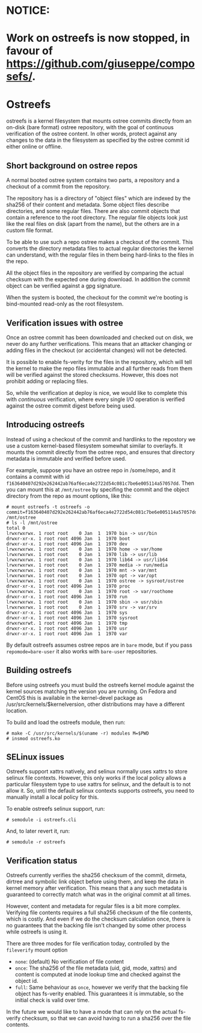 # NOTICE:
# Work on ostreefs is now stopped, in favour of https://github.com/giuseppe/composefs/.


Ostreefs
========

ostreefs is a kernel filesystem that mounts ostree commits directly
from an on-disk (bare format) ostree repository, with the goal of
continuous verification of the ostree content. In other words, protect
against any changes to the data in the filesystem as specified by
the ostree commit id either online or offline.

## Short background on ostree repos

A normal booted ostree system contains two parts, a repository and a
checkout of a commit from the repository.

The repository has is a directory of "object files" which are indexed
by the sha256 of their content and metadata. Some object files
describe directories, and some regular files. There are also commit
objects that contain a reference to the root directory. The regular
file objects look just like the real files on disk (apart from the
name), but the others are in a custom file format.

To be able to use such a repo ostree makes a checkout of the
commit. This converts the directory metadata files to actual regular
directories the kernel can understand, with the regular files in them
being hard-links to the files in the repo.

All the object files in the repository are verified by comparing the
actual checksum with the expected one during download. In addition
the commit object can be verified against a gpg signature.

When the system is booted, the checkout for the commit we're booting
is bind-mounted read-only as the root filesystem.

## Verification issues with ostree

Once an ostree commit has been downloaded and checked out on disk, we
never do any further verifications. This means that an attacker
changing or adding files in the checkout (or accidental changes) will
not be detected.

It is possible to enable fs-verity for the files in the repository,
which will tell the kernel to make the repo files immutable and all
further reads from them will be verified against the stored
checksums. However, this does not prohibit adding or replacing files.

So, while the verification at deploy is nice, we would like to
complete this with *continuous* verification, where every single
I/O operation is verified against the ostree commit digest before
being used.

## Introducing ostreefs

Instead of using a checkout of the commit and hardlinks to the
repostory we use a custom kernel-based filesystem somewhat similar to
overlayfs. It mounts the commit directly from the ostree repo, and
ensures that directory metadata is immutable and verified before used.

For example, suppose you have an ostree repo in /some/repo, and it
contains a commit with id
`f163640407d292e262442ab76af6eca4e2722d54c081c7be6e005114a57057dd`. Then
you can mount this at `/mnt/ostree` by specifing the commit and the
object directory from the repo as mount options, like this:

```
# mount ostreefs -t ostreefs -o commit=f163640407d292e262442ab76af6eca4e2722d54c081c7be6e005114a57057dd,objectdir=/some/repo/repo/objects /mnt/ostree
# ls -l /mnt/ostree
total 0
lrwxrwxrwx. 1 root root    0 Jan  1  1970 bin -> usr/bin
drwxr-xr-x. 1 root root 4096 Jan  1  1970 boot
drwxr-xr-x. 1 root root 4096 Jan  1  1970 dev
lrwxrwxrwx. 1 root root    0 Jan  1  1970 home -> var/home
lrwxrwxrwx. 1 root root    0 Jan  1  1970 lib -> usr/lib
lrwxrwxrwx. 1 root root    0 Jan  1  1970 lib64 -> usr/lib64
lrwxrwxrwx. 1 root root    0 Jan  1  1970 media -> run/media
lrwxrwxrwx. 1 root root    0 Jan  1  1970 mnt -> var/mnt
lrwxrwxrwx. 1 root root    0 Jan  1  1970 opt -> var/opt
lrwxrwxrwx. 1 root root    0 Jan  1  1970 ostree -> sysroot/ostree
drwxr-xr-x. 1 root root 4096 Jan  1  1970 proc
lrwxrwxrwx. 1 root root    0 Jan  1  1970 root -> var/roothome
drwxr-xr-x. 1 root root 4096 Jan  1  1970 run
lrwxrwxrwx. 1 root root    0 Jan  1  1970 sbin -> usr/sbin
lrwxrwxrwx. 1 root root    0 Jan  1  1970 srv -> var/srv
drwxr-xr-x. 1 root root 4096 Jan  1  1970 sys
drwxr-xr-x. 1 root root 4096 Jan  1  1970 sysroot
drwxrwxrwt. 1 root root 4096 Jan  1  1970 tmp
drwxr-xr-x. 1 root root 4096 Jan  1  1970 usr
drwxr-xr-x. 1 root root 4096 Jan  1  1970 var
```

By default ostreefs assumes ostree repos are in `bare` mode, but if
you pass `repomode=bare-user` it also works with `bare-user` repositories.


## Building ostreefs

Before using ostreefs you must build the ostreefs kernel module against the kernel sources
matching the version you are running. On Fedora and CentOS this is available in the
kernel-devel package as /usr/src/kernels/$kernelversion, other distributions may
have a different location.

To build and load the ostreefs module, then run:

```
# make -C /usr/src/kernels/$(uname -r) modules M=$PWD
# insmod ostreefs.ko
```

## SELinux issues

Ostreefs support xattrs natively, and selinux normally uses xattrs to
store selinux file contexts. However, this only works if the local
policy allows a particular filesystem type to use xattrs for selinux,
and the default is to not allow it. So, until the default selinux
contexts supports ostreefs, you need to manually install a local
policy for this.

To enable ostreefs selinux support, run:

```
# semodule -i ostreefs.cli
```

And, to later revert it, run:

```
# semodule -r ostreefs
```

## Verification status

Ostreefs currently verifies the sha256 checksum of the commit,
dirmeta, dirtree and symbolic link object before using them, and keep
the data in kernel memory after verification. This means that a
any such metadata is guaranteed to correctly match what was in the
original commit at all times.

However, content and metadata for regular files is a bit more complex.
Verifying file contents requires a full sha256 checksum of the file
contents, which is costly. And even if we do the checksum calculation
once, there is no guarantees that the backing file isn't changed by
some other process while ostreefs is using it.

There are three modes for file verification today, controlled by
the `fileverify` mount option

 * `none`: (default) No verification of file content
 * `once`: The sha256 of the file metadata (uid, gid, mode, xattrs) and content
    is computed at inode lookup time and checked against the object id.
 * `full`: Same behaviour as `once`, however we verify that the backing file object
    has fs-verity enabled. This guarantees it is immutable, so the initial check is
    valid over time.

In the future we would like to have a mode that can rely on the actual fs-verify
checksum, so that we can avoid having to run a sha256 over the file contents.
